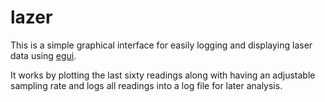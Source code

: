# lazer

This is a simple graphical interface for easily logging and displaying laser data using [egui](https://github.com/emilk/egui).

It works by plotting the last sixty readings along with having an adjustable sampling rate and logs all readings into a log file for later analysis.


